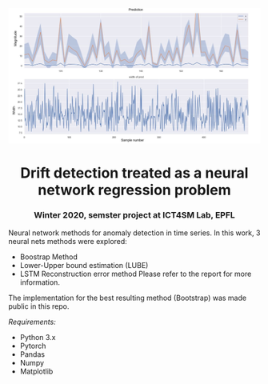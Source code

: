 ![front](./img_readme.png?raw=true "front")


<h1 align="center">Drift detection treated as a neural network regression
problem</h1>
<h3 align="center">Winter 2020, semster project at ICT4SM Lab, EPFL</h3>

Neural network methods for anomaly detection in time series.
In this work, 3 neural nets methods were explored:
- Boostrap Method
- Lower-Upper bound estimation (LUBE)
- LSTM Reconstruction error method
Please refer to the report for more information.

The implementation for the best resulting method (Bootstrap) was made public in this repo.

*Requirements:*
- Python 3.x
- Pytorch
- Pandas
- Numpy
- Matplotlib